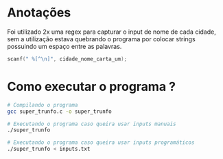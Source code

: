 # Anotações

Foi utilizado 2x uma regex para capturar o input de nome de cada cidade, sem a utilização estava quebrando o programa por colocar strings possuindo um espaço entre as palavras.

```c
scanf(" %[^\n]", cidade_nome_carta_um);
```

# Como executar o programa ?

```bash
# Compilando o programa
gcc super_trunfo.c -o super_trunfo
```

```bash
# Executando o programa caso queira usar inputs manuais
./super_trunfo
```

```bash
# Executando o programa caso queira usar inputs programáticos
./super_trunfo < inputs.txt
```